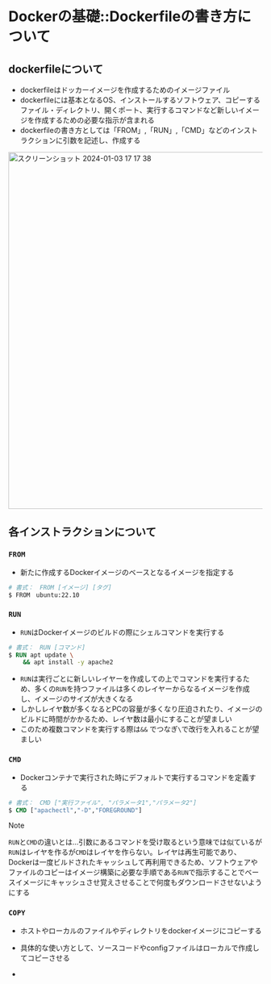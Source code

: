 # Dockerの基礎::Dockerfileの書き方について

## dockerfileについて
- dockerfileはドッカーイメージを作成するためのイメージファイル
- dockerfileには基本となるOS、インストールするソフトウェア、コピーするファイル・ディレクトリ、開くポート、実行するコマンドなど新しいイメージを作成するための必要な指示が含まれる
- dockerfileの書き方としては「FROM」,「RUN」,「CMD」などのインストラクションに引数を記述し、作成する

<img width="708" alt="スクリーンショット 2024-01-03 17 17 38" src="https://github.com/hrk-sgymm23/TIL/assets/78539910/e5cb4a70-0c82-4faf-ba66-105ccf49c479">

## 各インストラクションについて
### `FROM`
- 新たに作成するDockerイメージのベースとなるイメージを指定する

```Dockerfile
# 書式：　FROM [イメージ] [タグ]
$ FROM　ubuntu:22.10
```

### `RUN`
- `RUN`はDockerイメージのビルドの際にシェルコマンドを実行する
```Dockerfile
# 書式：　RUN [コマンド] 
$ RUN apt update \
    && apt install -y apache2
```
- `RUN`は実行ごとに新しいレイヤーを作成しての上でコマンドを実行するため、多くの`RUN`を持つファイルは多くのレイヤーからなるイメージを作成し、イメージのサイズが大きくなる
- しかしレイヤ数が多くなるとPCの容量が多くなり圧迫されたり、イメージのビルドに時間がかかるため、レイヤ数は最小にすることが望ましい
- このため複数コマンドを実行する際は`&&` でつなぎ`\`で改行を入れることが望ましい

### `CMD`
- Dockerコンテナで実行された時にデフォルトで実行するコマンドを定義する

```dockerfile
# 書式：　CMD ["実行ファイル", "パラメータ1","パラメータ2"] 
$ CMD ["apachectl","-D","FOREGROUND"]
```
> [!NOTE]
> `RUN`と`CMD`の違いとは...引数にあるコマンドを受け取るという意味では似ているが`RUN`はレイヤを作るが`CMD`はレイヤを作らない。レイヤは再生可能であり、Dockerは一度ビルドされたキャッシュして再利用できるため、ソフトウェアやファイルのコピーはイメージ構築に必要な手順である`RUN`で指示することでベースイメージにキャッシュさせ覚えさせることで何度もダウンロードさせないようにする

### `COPY`
- ホストやローカルのファイルやディレクトリをdockerイメージにコピーする
- 具体的な使い方として、ソースコードやconfigファイルはローカルで作成してコピーさせる


- 

